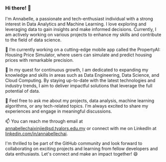 ### Hi there! 👋

I'm Annabelle, a passionate and tech-enthusiast individual with a strong interest in Data Analytics and Machine Learning. I love exploring and leveraging data to gain insights and make informed decisions. Currently, I am actively working on various projects to enhance my skills and contribute to the field of data science.

🔭 I’m currently working on a cutting-edge mobile app called the PropertyAI: Housing Price Simulator, where users can simulate and predict housing prices with remarkable precision.

🌱 In my quest for continuous growth, I am dedicated to expanding my knowledge and skills in areas such as Data Engineering, Data Science, and Cloud Computing. By staying up-to-date with the latest technologies and industry trends, I aim to deliver impactful solutions that leverage the full potential of data.

💬 Feel free to ask me about my projects, data analysis, machine learning algorithms, or any tech-related topics. I'm always excited to share my experiences and engage in meaningful discussions.

📫 You can reach me through email at annabellechaixinjie@sd.tyalors.edu.my or connect with me on LinkedIn at [linkedin.com/in/annabellechai](linkedin.com/in/annabellechai).


I'm thrilled to be part of the GitHub community and look forward to collaborating on exciting projects and learning from fellow developers and data enthusiasts. Let's connect and make an impact together! 😄
